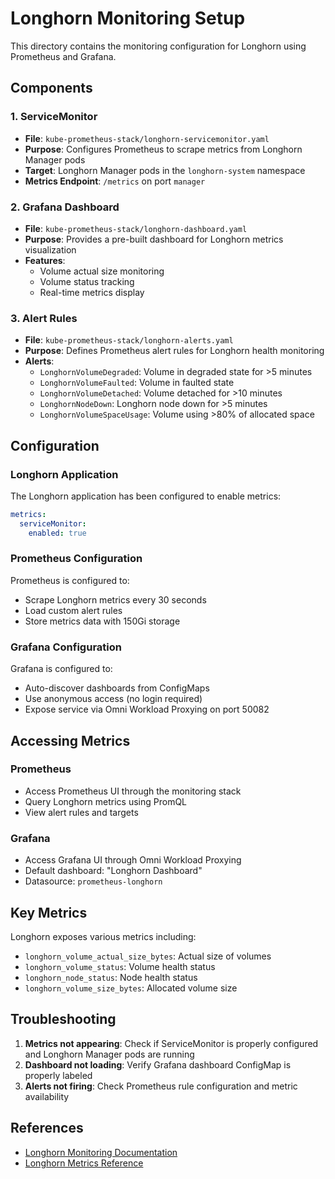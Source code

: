 # Longhorn Monitoring Setup

This directory contains the monitoring configuration for Longhorn using Prometheus and Grafana.

## Components

### 1. ServiceMonitor
- **File**: `kube-prometheus-stack/longhorn-servicemonitor.yaml`
- **Purpose**: Configures Prometheus to scrape metrics from Longhorn Manager pods
- **Target**: Longhorn Manager pods in the `longhorn-system` namespace
- **Metrics Endpoint**: `/metrics` on port `manager`

### 2. Grafana Dashboard
- **File**: `kube-prometheus-stack/longhorn-dashboard.yaml`
- **Purpose**: Provides a pre-built dashboard for Longhorn metrics visualization
- **Features**:
  - Volume actual size monitoring
  - Volume status tracking
  - Real-time metrics display

### 3. Alert Rules
- **File**: `kube-prometheus-stack/longhorn-alerts.yaml`
- **Purpose**: Defines Prometheus alert rules for Longhorn health monitoring
- **Alerts**:
  - `LonghornVolumeDegraded`: Volume in degraded state for >5 minutes
  - `LonghornVolumeFaulted`: Volume in faulted state
  - `LonghornVolumeDetached`: Volume detached for >10 minutes
  - `LonghornNodeDown`: Longhorn node down for >5 minutes
  - `LonghornVolumeSpaceUsage`: Volume using >80% of allocated space

## Configuration

### Longhorn Application
The Longhorn application has been configured to enable metrics:
```yaml
metrics:
  serviceMonitor:
    enabled: true
```

### Prometheus Configuration
Prometheus is configured to:
- Scrape Longhorn metrics every 30 seconds
- Load custom alert rules
- Store metrics data with 150Gi storage

### Grafana Configuration
Grafana is configured to:
- Auto-discover dashboards from ConfigMaps
- Use anonymous access (no login required)
- Expose service via Omni Workload Proxying on port 50082

## Accessing Metrics

### Prometheus
- Access Prometheus UI through the monitoring stack
- Query Longhorn metrics using PromQL
- View alert rules and targets

### Grafana
- Access Grafana UI through Omni Workload Proxying
- Default dashboard: "Longhorn Dashboard"
- Datasource: `prometheus-longhorn`

## Key Metrics

Longhorn exposes various metrics including:
- `longhorn_volume_actual_size_bytes`: Actual size of volumes
- `longhorn_volume_status`: Volume health status
- `longhorn_node_status`: Node health status
- `longhorn_volume_size_bytes`: Allocated volume size

## Troubleshooting

1. **Metrics not appearing**: Check if ServiceMonitor is properly configured and Longhorn Manager pods are running
2. **Dashboard not loading**: Verify Grafana dashboard ConfigMap is properly labeled
3. **Alerts not firing**: Check Prometheus rule configuration and metric availability

## References

- [Longhorn Monitoring Documentation](https://longhorn.io/docs/1.9.0/monitoring/prometheus-and-grafana-setup/)
- [Longhorn Metrics Reference](https://longhorn.io/docs/1.9.0/monitoring/longhorn-metrics/)
